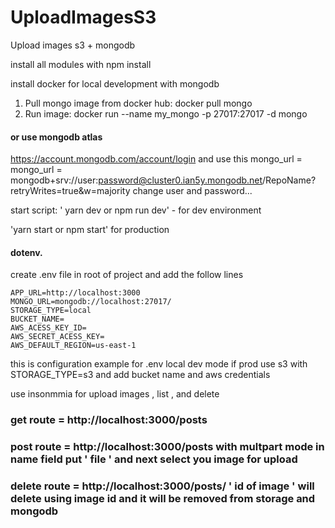 # UploadImagesS3
Upload  images s3 + mongodb

install all modules with npm install

install docker for local development with mongodb

1. Pull mongo image from docker hub: docker pull mongo
2. Run image: docker run --name my_mongo -p 27017:27017 -d mongo
#### or use mongodb atlas
https://account.mongodb.com/account/login
and use this mongo_url = 
mongo_url  = mongodb+srv://user:password@cluster0.ian5y.mongodb.net/RepoName?retryWrites=true&w=majority
change user and password...

start script: ' yarn dev  or npm run dev'   - for dev environment

'yarn start or npm start' for production

#### dotenv.
create .env file in root of project and add the follow lines

````
APP_URL=http://localhost:3000
MONGO_URL=mongodb://localhost:27017/   
STORAGE_TYPE=local
BUCKET_NAME=
AWS_ACESS_KEY_ID=
AWS_SECRET_ACESS_KEY=
AWS_DEFAULT_REGION=us-east-1
````
this is configuration example for  .env  local dev mode if prod use s3 with  STORAGE_TYPE=s3
and add bucket name and aws credentials 

use insonmmia for upload images , list , and delete 

### get route = http://localhost:3000/posts

### post route = http://localhost:3000/posts  with multpart mode  in name field put ' file '  and next select you image for upload

### delete route = http://localhost:3000/posts/ ' id of image ' will delete using image id  and it will be removed from storage and mongodb


